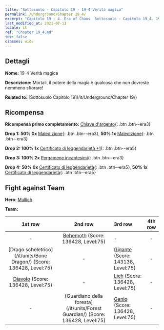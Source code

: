 ```yaml
---
title: "Sottosuolo - Capitolo 19 - 19-4 Verità magica"
permalink: /Underground/Chapter 19_4/
excerpt: "Capitolo 19 - 4. Era of Chaos  Sottosuolo - Capitolo 19_4. 19-4 Verità magica"
last_modified_at: 2021-07-13
locale: it
ref: "Chapter 19_4.md"
toc: false
classes: wide
---
```


## Dettagli

 **Nome:** 19-4 Verità magica

 **Descrizione:** Mortali, il potere della magia è qualcosa che non dovreste nemmeno sfiorare!

 **Related to:** [Sottosuolo Capitolo 19](/it/Underground/Chapter 19/)

## Ricompensa

 **Ricompensa primo completamento:** [Chiave d'argento](/ItemsIT/con_693/){: .btn .btn--era3}

 **Drop 1:** **50% 0x** [Maledizione](/ItemsIT/her_410/){: .btn .btn--era3}, **50% 1x** [Maledizione](/ItemsIT/her_410/){: .btn .btn--era3}

 **Drop 2:** **100% 1x** [Certificato di leggendarietà +1](/ItemsIT/mat_74/){: .btn .btn--era5}

 **Drop 3:** **100% 2x** [Pergamene incantesimi](/ItemsIT/con_694/){: .btn .btn--era3}

 **Drop 4:** **50% 0x** [Certificato di leggendarietà](/ItemsIT/mat_67/){: .btn .btn--era5}, **50% 1x** [Certificato di leggendarietà](/ItemsIT/mat_67/){: .btn .btn--era5}


## Fight against Team
 **Hero:** [Mullich](/it/heroes/Mullich/)

 **Team:**


  | 1st row | 2nd row | 3rd row | 4th row |
  |:----:|:----:|:----|:----:|
  | - | [Behemoth](/it/units/Behemoth/) (Score: 136428, Level:75)  | - | - |
  | [Drago scheletrico](/it/units/Bone Dragon/) (Score: 136428, Level:75)  | - | [Gigante](/it/units/Giant/) (Score: 143138, Level:75)  | - |
  | [Diavolo](/it/units/Devil/) (Score: 136428, Level:75)  | - | [Lich](/it/units/Lich/) (Score: 136428, Level:75)  | - |
  | - | [Guardiano della foresta](/it/units/Forest Guardian/) (Score: 136428, Level:75)  | [Genio](/it/units/Genie/) (Score: 136428, Level:75)  | - |


